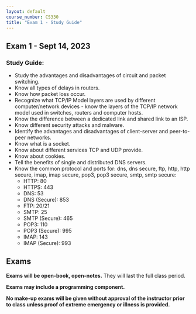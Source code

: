```yaml
---
layout: default
course_number: CS330
title: "Exam 1 - Study Guide"
---
```


Exam 1 - Sept 14, 2023
-----------------------

### Study Guide:
- Study the advantages and disadvantages of circuit and packet switching.
- Know all types of delays in routers.
- Know how packet loss occur.
- Recognize what TCP/IP Model layers are used by different computer/network devices - know the layers of the TCP/IP network model used in switches, routers and computer hosts.
- Know the difference between a dedicated link and shared link to an ISP.
- Know different security attacks and malware.
- Identify the advantages and disadvantages of client-server and peer-to-peer networks.
- Know what is a socket.
- Know about different services TCP and UDP provide.
- Know about cookies.
- Tell the benefits of single and distributed DNS servers.
- Know the common protocol and ports for: dns, dns secure, ftp, http, http secure, imap, imap secure, pop3, pop3 secure, smtp, smtp secure:
  - HTTP: 80
  - HTTPS: 443
  - DNS: 53
  - DNS (Secure): 853
  - FTP: 20/21
  - SMTP: 25
  - SMTP (Secure): 465
  - POP3: 110
  - POP3 (Secure): 995
  - IMAP: 143
  - IMAP (Secure): 993

Exams
-----------------

<strong>Exams will be open-book, open-notes.</strong> They will last the full class period.

<strong>Exams may include a programming component.</strong>

<strong>No make-up exams will be given without approval of the instructor prior to class unless proof of extreme emergency or illness is provided.</strong>
